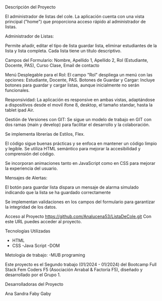 Descripción del Proyecto 

El administrador de listas del cole.
La aplicación cuenta con una vista principal ("home") que proporciona acceso rápido al administrador de listas.

Administrador de Listas:

Permite añadir, editar el tipo de lista  guardar lista, eliminar estudiantes de la lista y lista completa.
Cada lista tiene un título descriptivo.

Campos del Formulario:
Nombre, Apellido 1, Apellido 2, Rol (Estudiante, Docente, PAS), Curso
Clase, Email de contacto

Menú Desplegable para el Rol:
El campo "Rol" despliega un menú con las opciones: Estudiante, Docente, PAS.
Botones de Guardar y Cargar:
Incluye botones para guardar y cargar listas, aunque inicialmente no serán funcionales.

Responsividad:
La aplicación es responsive en ambas vistas, adaptándose a dispositivos desde el movil ifone 8, desktop, el tamaño standar, hasta la tablet ipad Air.

Gestión de Versiones con GIT:
Se sigue un modelo de trabajo en GIT con dos ramas (main y develop) para facilitar el desarrollo y la colaboración.

Se implementa librerías de Estilos, Flex.

El código sigue buenas prácticas y se enfoca en mantener un código limpio y legible.
Se utiliza HTML semántico para mejorar la accesibilidad y comprensión del código.

Se incorporan animaciones tanto en JavaScript como en CSS para mejorar la experiencia del usuario.

Mensajes de Alertas: 

El botón para guardar lista dispara un mensaje de alarma simulado indicando que la lista se ha guardado correctamente

Se implementan validaciones en los campos del formulario para garantizar la integridad de los datos.

Acceso al Proyecto
https://github.com/Analucena53/ListaDeCole.git
Con este URL puedes acceder al proyecto.

 Tecnologías Utilizadas
- HTML
- CSS
-Java Script
-DOM


Metologia de trabajo: 
-MUB programing

Este proyecto es el Segundo trabajo (01/2024 - 01/2024) del Bootcamp Full Stack Fem Coders F5 (Asociación Arrabal & Factoría F5), diseñado y desarrollado por el Grupo 1.

Desarrolladoras del Proyecto

Ana
Sandra
Faby
Gaby
